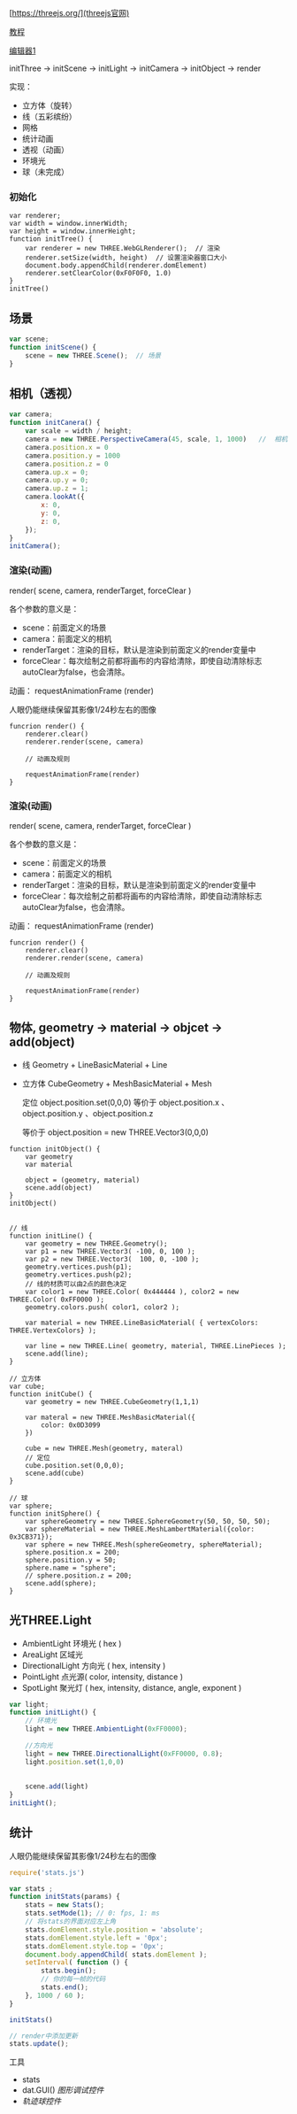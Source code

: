 [https://threejs.org/](threejs官网)

[教程]( http://www.hewebgl.com/article/articledir/1 )

[编辑器1](http://www.myjscode.com/threejs/editor/index.html)



initThree  ->   initScene  -> initLight  ->   initCamera  ->  initObject  ->  render



实现：

- 立方体（旋转）
- 线（五彩缤纷）
- 网格
- 统计动画
- 透视（动画）
- 环境光
- 球（未完成）




### 初始化

```
var renderer;
var width = window.innerWidth;
var height = window.innerHeight;
function initTree() {
	var renderer = new THREE.WebGLRenderer();  // 渲染
	renderer.setSize(width, height)  // 设置渲染器窗口大小
	document.body.appendChild(renderer.domElement)
	renderer.setClearColor(0xF0F0F0, 1.0)
}
initTree()  	
```

##  场景

```js
var scene;
function initScene() {
    scene = new THREE.Scene();  // 场景
}
```

##  相机（透视）

```js
var camera;
function initCanera() {
    var scale = width / height;
    camera = new THREE.PerspectiveCamera(45, scale, 1, 1000)   //  相机
    camera.position.x = 0
	camera.position.y = 1000          
    camera.position.z = 0
    camera.up.x = 0;
    camera.up.y = 0;
    camera.up.z = 1;
    camera.lookAt({
        x: 0,
        y: 0,
        z: 0,
    });
}
initCamera();
```



### 渲染(动画)


render( scene, camera, renderTarget, forceClear )

各个参数的意义是：
- scene：前面定义的场景
- camera：前面定义的相机
- renderTarget：渲染的目标，默认是渲染到前面定义的render变量中
- forceClear：每次绘制之前都将画布的内容给清除，即使自动清除标志autoClear为false，也会清除。


动画： requestAnimationFrame (render)

 人眼仍能继续保留其影像1/24秒左右的图像 

```
funcrion render() {
    renderer.clear()
    renderer.render(scene, camera)
    
    // 动画及规则
    
    requestAnimationFrame(render)
}
```







### 渲染(动画)


render( scene, camera, renderTarget, forceClear )

各个参数的意义是：

- scene：前面定义的场景
- camera：前面定义的相机
- renderTarget：渲染的目标，默认是渲染到前面定义的render变量中
- forceClear：每次绘制之前都将画布的内容给清除，即使自动清除标志autoClear为false，也会清除。


动画： requestAnimationFrame (render)



```
funcrion render() {
    renderer.clear()
    renderer.render(scene, camera)
    
    // 动画及规则
    
    requestAnimationFrame(render)
}
```

## 物体,  geometry  ->  material  ->   objcet  -> add(object)

- 线 Geometry + LineBasicMaterial  + Line

- 立方体  CubeGeometry + MeshBasicMaterial + Mesh

  定位 object.position.set(0,0,0)   等价于 object.position.x 、object.position.y 、object.position.z

  等价于 object.position = new THREE.Vector3(0,0,0) 

```
function initObject() {
	var geometry
	var material
	
	object = (geometry, material)
	scene.add(object)
}
initObject()


// 线
function initLine() {
	var geometry = new THREE.Geometry();	
	var p1 = new THREE.Vector3( -100, 0, 100 );
	var p2 = new THREE.Vector3(  100, 0, -100 );
	geometry.vertices.push(p1);
	geometry.vertices.push(p2);
	// 线的材质可以由2点的颜色决定
	var color1 = new THREE.Color( 0x444444 ), color2 = new THREE.Color( 0xFF0000 );
	geometry.colors.push( color1, color2 );
	
	var material = new THREE.LineBasicMaterial( { vertexColors: THREE.VertexColors} );	

	var line = new THREE.Line( geometry, material, THREE.LinePieces );
	scene.add(line);
}

// 立方体
var cube;
function initCube() {
	var geometry = new THREE.CubeGeometry(1,1,1)
	
	var materal = new THREE.MeshBasicMaterial({
		color: 0x0D3099
	})
	
	cube = new THREE.Mesh(geometry, materal)
	// 定位
	cube.position.set(0,0,0);
	scene.add(cube)
}

// 球
var sphere;
function initSphere() {
	var sphereGeometry = new THREE.SphereGeometry(50, 50, 50, 50);
	var sphereMaterial = new THREE.MeshLambertMaterial({color: 0x3CB371});
	var sphere = new THREE.Mesh(sphereGeometry, sphereMaterial);
	sphere.position.x = 200;
	sphere.position.y = 50;
	sphere.name = "sphere";
	// sphere.position.z = 200;
	scene.add(sphere);
}
```



## 光THREE.Light

- AmbientLight 环境光 ( hex ) 
- AreaLight  区域光 
- DirectionalLight  方向光   ( hex, intensity ) 
- PointLight  点光源( color, intensity, distance ) 
- SpotLight  聚光灯 ( hex, intensity, distance, angle, exponent ) 

```js
var light;
function initLight() {
    // 环境光
    light = new THREE.AmbientLight(0xFF0000);
    
    //方向光
    light = new THREE.DirectionalLight(0xFF0000, 0.8);
    light.position.set(1,0,0)
    
    
    scene.add(light)
}
initLight();
```

##  统计

 人眼仍能继续保留其影像1/24秒左右的图像 

```js
require('stats.js')

var stats ;
function initStats(params) {
    stats = new Stats();
    stats.setMode(1); // 0: fps, 1: ms
    // 将stats的界面对应左上角
    stats.domElement.style.position = 'absolute';
    stats.domElement.style.left = '0px';
    stats.domElement.style.top = '0px';
    document.body.appendChild( stats.domElement );
    setInterval( function () {
        stats.begin();
        // 你的每一帧的代码
        stats.end();
    }, 1000 / 60 );
}

initStats()

// render中添加更新
stats.update();

```

工具

- stats
-  dat.GUI()  *图形调试控件* 
-  *轨迹球控件* 
